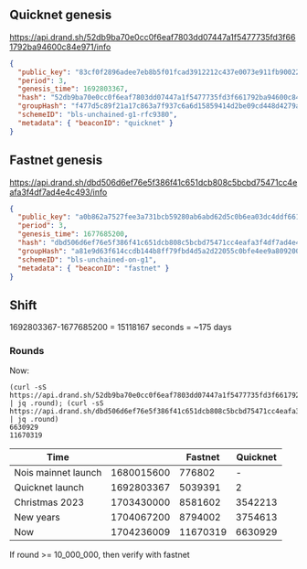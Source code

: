 ## Quicknet genesis

https://api.drand.sh/52db9ba70e0cc0f6eaf7803dd07447a1f5477735fd3f661792ba94600c84e971/info

```json
{
  "public_key": "83cf0f2896adee7eb8b5f01fcad3912212c437e0073e911fb90022d3e760183c8c4b450b6a0a6c3ac6a5776a2d1064510d1fec758c921cc22b0e17e63aaf4bcb5ed66304de9cf809bd274ca73bab4af5a6e9c76a4bc09e76eae8991ef5ece45a",
  "period": 3,
  "genesis_time": 1692803367,
  "hash": "52db9ba70e0cc0f6eaf7803dd07447a1f5477735fd3f661792ba94600c84e971",
  "groupHash": "f477d5c89f21a17c863a7f937c6a6d15859414d2be09cd448d4279af331c5d3e",
  "schemeID": "bls-unchained-g1-rfc9380",
  "metadata": { "beaconID": "quicknet" }
}
```

## Fastnet genesis

https://api.drand.sh/dbd506d6ef76e5f386f41c651dcb808c5bcbd75471cc4eafa3f4df7ad4e4c493/info

```json
{
  "public_key": "a0b862a7527fee3a731bcb59280ab6abd62d5c0b6ea03dc4ddf6612fdfc9d01f01c31542541771903475eb1ec6615f8d0df0b8b6dce385811d6dcf8cbefb8759e5e616a3dfd054c928940766d9a5b9db91e3b697e5d70a975181e007f87fca5e",
  "period": 3,
  "genesis_time": 1677685200,
  "hash": "dbd506d6ef76e5f386f41c651dcb808c5bcbd75471cc4eafa3f4df7ad4e4c493",
  "groupHash": "a81e9d63f614ccdb144b8ff79fbd4d5a2d22055c0bfe4ee9a8092003dab1c6c0",
  "schemeID": "bls-unchained-on-g1",
  "metadata": { "beaconID": "fastnet" }
}
```

## Shift

1692803367-1677685200 = 15118167 seconds = ~175 days

### Rounds

Now:

```
(curl -sS https://api.drand.sh/52db9ba70e0cc0f6eaf7803dd07447a1f5477735fd3f661792ba94600c84e971/public/latest | jq .round); (curl -sS https://api.drand.sh/dbd506d6ef76e5f386f41c651dcb808c5bcbd75471cc4eafa3f4df7ad4e4c493/public/latest | jq .round)
6630929
11670319
```

| Time                |            | Fastnet  | Quicknet |
| ------------------- | ---------- | -------- | -------- |
| Nois mainnet launch | 1680015600 | 776802   | -        |
| Quicknet launch     | 1692803367 | 5039391  | 2        |
| Christmas 2023      | 1703430000 | 8581602  | 3542213  |
| New years           | 1704067200 | 8794002  | 3754613  |
| Now                 | 1704236009 | 11670319 | 6630929  |

If round >= 10_000_000, then verify with fastnet
